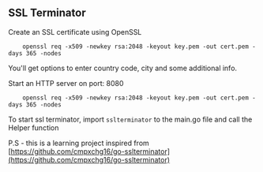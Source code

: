## SSL Terminator

Create an SSL certificate using OpenSSL

```
    openssl req -x509 -newkey rsa:2048 -keyout key.pem -out cert.pem -days 365 -nodes
```
You'll get options to enter country code, city and some additional info.

Start an HTTP server on port: 8080

```
    openssl req -x509 -newkey rsa:2048 -keyout key.pem -out cert.pem -days 365 -nodes
```

To start ssl terminator, import `sslterminator` to the main.go file and call the Helper function

P.S - this is a learning project inspired from [https://github.com/cmpxchg16/go-sslterminator](https://github.com/cmpxchg16/go-sslterminator)
